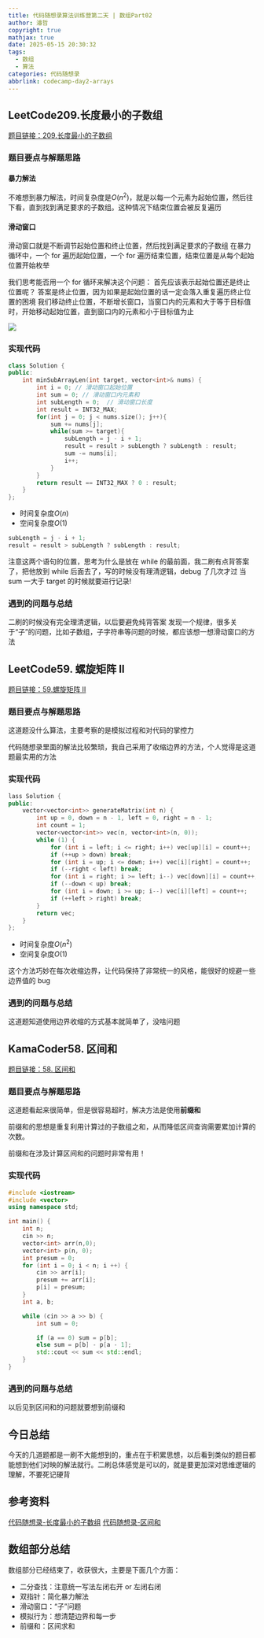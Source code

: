 ```yaml
---
title: 代码随想录算法训练营第二天 | 数组Part02
author: 濬哲
copyright: true
mathjax: true
date: 2025-05-15 20:30:32
tags:
  - 数组
  - 算法
categories: 代码随想录
abbrlink: codecamp-day2-arrays
---
```


## LeetCode209.长度最小的子数组

[题目链接：209.长度最小的子数组](https://leetcode.cn/problems/minimum-size-subarray-sum/description/)

### 题目要点与解题思路

#### 暴力解法

不难想到暴力解法，时间复杂度是$O(n^2)$，就是以每一个元素为起始位置，然后往下看，直到找到满足要求的子数组。这种情况下结束位置会被反复遍历

#### 滑动窗口

滑动窗口就是不断调节起始位置和终止位置，然后找到满足要求的子数组
在暴力循环中，一个 for 遍历起始位置，一个 for 遍历结束位置，结束位置是从每个起始位置开始枚举

我们思考能否用一个 for 循环来解决这个问题：
首先应该表示起始位置还是终止位置呢？ 答案是终止位置，因为如果是起始位置的话一定会落入重复遍历终止位置的困境
我们移动终止位置，不断增长窗口，当窗口内的元素和大于等于目标值时，开始移动起始位置，直到窗口内的元素和小于目标值为止

![](https://file1.kamacoder.com/i/algo/209.%E9%95%BF%E5%BA%A6%E6%9C%80%E5%B0%8F%E7%9A%84%E5%AD%90%E6%95%B0%E7%BB%84.gif)

<!--more-->

### 实现代码

```cpp
class Solution {
public:
    int minSubArrayLen(int target, vector<int>& nums) {
        int i = 0; // 滑动窗口起始位置
        int sum = 0; // 滑动窗口内元素和
        int subLength = 0;  // 滑动窗口长度
        int result = INT32_MAX;
        for(int j = 0; j < nums.size(); j++){
            sum += nums[j];
            while(sum >= target){
                subLength = j - i + 1;
                result = result > subLength ? subLength : result;
                sum -= nums[i];
                i++;
            }
        }
        return result == INT32_MAX ? 0 : result;
    }
};
```

- 时间复杂度$O(n)$
- 空间复杂度$O(1)$

```cpp
subLength = j - i + 1;
result = result > subLength ? subLength : result;
```

注意这两个语句的位置，思考为什么是放在 while 的最前面，我二刷有点背答案了，把他放到 while 后面去了，写的时候没有理清逻辑，debug 了几次才过
当 sum 一大于 target 的时候就要进行记录!

### 遇到的问题与总结

二刷的时候没有完全理清逻辑，以后要避免纯背答案
发现一个规律，很多关于“子”的问题，比如子数组，子字符串等问题的时候，都应该想一想滑动窗口的方法

## LeetCode59. 螺旋矩阵 II

[题目链接：59.螺旋矩阵 II](https://leetcode.cn/problems/spiral-matrix-ii/description/)

### 题目要点与解题思路

这道题没什么算法，主要考察的是模拟过程和对代码的掌控力

代码随想录里面的解法比较繁琐，我自己采用了收缩边界的方法，个人觉得是这道题最实用的方法

### 实现代码

```cpp
lass Solution {
public:
    vector<vector<int>> generateMatrix(int n) {
        int up = 0, down = n - 1, left = 0, right = n - 1;
        int count = 1;
        vector<vector<int>> vec(n, vector<int>(n, 0));
        while (1) {
            for (int i = left; i <= right; i++) vec[up][i] = count++;
            if (++up > down) break;
            for (int i = up; i <= down; i++) vec[i][right] = count++;
            if (--right < left) break;
            for (int i = right; i >= left; i--) vec[down][i] = count++;
            if (--down < up) break;
            for (int i = down; i >= up; i--) vec[i][left] = count++;
            if (++left > right) break;
        }
        return vec;
    }
};
```

- 时间复杂度$O(n^2)$
- 空间复杂度$O(1)$

这个方法巧妙在每次收缩边界，让代码保持了非常统一的风格，能很好的规避一些边界值的 bug

### 遇到的问题与总结

这道题知道使用边界收缩的方式基本就简单了，没啥问题

## KamaCoder58. 区间和

[题目链接：58. 区间和](https://kamacoder.com/problempage.php?pid=1070)

### 题目要点与解题思路

这道题看起来很简单，但是很容易超时，解决方法是使用**前缀和**

前缀和的思想是重复利用计算过的子数组之和，从而降低区间查询需要累加计算的次数。

前缀和在涉及计算区间和的问题时非常有用！

### 实现代码

```cpp
#include <iostream>
#include <vector>
using namespace std;

int main() {
    int n;
    cin >> n;
    vector<int> arr(n,0);
    vector<int> p(n, 0);
    int presum = 0;
    for (int i = 0; i < n; i ++) {
        cin >> arr[i];
        presum += arr[i];
        p[i] = presum;
    }
    int a, b;

    while (cin >> a >> b) {
        int sum = 0;

        if (a == 0) sum = p[b];
        else sum = p[b] - p[a - 1];
        std::cout << sum << std::endl;
    }
}
```

### 遇到的问题与总结

以后见到区间和的问题就要想到前缀和

## 今日总结

今天的几道题都是一刷不大能想到的，重点在于积累思想，以后看到类似的题目都能想到他们对映的解法就行。二刷总体感觉是可以的，就是要更加深对思维逻辑的理解，不要死记硬背

## 参考资料

[代码随想录-长度最小的子数组](https://programmercarl.com/0209.%E9%95%BF%E5%BA%A6%E6%9C%80%E5%B0%8F%E7%9A%84%E5%AD%90%E6%95%B0%E7%BB%84.html#%E7%AE%97%E6%B3%95%E5%85%AC%E5%BC%80%E8%AF%BE)
[代码随想录-区间和](https://programmercarl.com/kamacoder/0058.%E5%8C%BA%E9%97%B4%E5%92%8C.html)

## 数组部分总结

数组部分已经结束了，收获很大，主要是下面几个方面：

- 二分查找：注意统一写法左闭右开 or 左闭右闭
- 双指针：简化暴力解法
- 滑动窗口：“子”问题
- 模拟行为：想清楚边界和每一步
- 前缀和：区间求和
